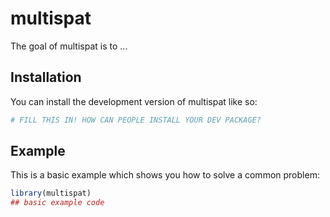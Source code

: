 
# multispat

<!-- badges: start -->
<!-- badges: end -->

The goal of multispat is to ...

## Installation

You can install the development version of multispat like so:

``` r
# FILL THIS IN! HOW CAN PEOPLE INSTALL YOUR DEV PACKAGE?
```

## Example

This is a basic example which shows you how to solve a common problem:

``` r
library(multispat)
## basic example code
```


